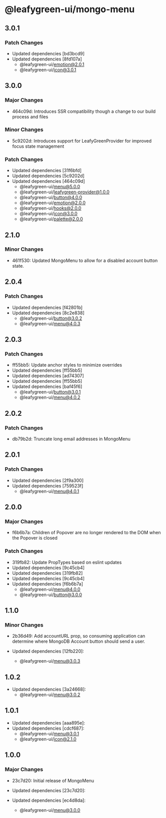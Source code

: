 # @leafygreen-ui/mongo-menu

## 3.0.1

### Patch Changes

- Updated dependencies [bd3bcd9]
- Updated dependencies [8fd107a]
  - @leafygreen-ui/emotion@2.0.1
  - @leafygreen-ui/icon@3.0.1

## 3.0.0

### Major Changes

- 464c09d: Introduces SSR compatibility though a change to our build process and files

### Minor Changes

- 5c9202d: Introduces support for LeafyGreenProvider for improved focus state management

### Patch Changes

- Updated dependencies [31f6bfd]
- Updated dependencies [5c9202d]
- Updated dependencies [464c09d]
  - @leafygreen-ui/menu@5.0.0
  - @leafygreen-ui/leafygreen-provider@1.0.0
  - @leafygreen-ui/button@4.0.0
  - @leafygreen-ui/emotion@2.0.0
  - @leafygreen-ui/hooks@2.0.0
  - @leafygreen-ui/icon@3.0.0
  - @leafygreen-ui/palette@2.0.0

## 2.1.0

### Minor Changes

- 461f530: Updated MongoMenu to allow for a disabled account button state.

## 2.0.4

### Patch Changes

- Updated dependencies [f42801b]
- Updated dependencies [8c2e838]
  - @leafygreen-ui/button@3.0.2
  - @leafygreen-ui/menu@4.0.3

## 2.0.3

### Patch Changes

- ff55bb5: Update anchor styles to minimize overrides
- Updated dependencies [ff55bb5]
- Updated dependencies [ad74307]
- Updated dependencies [ff55bb5]
- Updated dependencies [baf45f6]
  - @leafygreen-ui/button@3.0.1
  - @leafygreen-ui/menu@4.0.2

## 2.0.2

### Patch Changes

- db79b2d: Truncate long email addresses in MongoMenu

## 2.0.1

### Patch Changes

- Updated dependencies [2f9a300]
- Updated dependencies [759523f]
  - @leafygreen-ui/menu@4.0.1

## 2.0.0

### Major Changes

- f6b6b7a: Children of Popover are no longer rendered to the DOM when the Popover is closed

### Patch Changes

- 319fb82: Update PropTypes based on eslint updates
- Updated dependencies [9c45cb4]
- Updated dependencies [319fb82]
- Updated dependencies [9c45cb4]
- Updated dependencies [f6b6b7a]
  - @leafygreen-ui/menu@4.0.0
  - @leafygreen-ui/button@3.0.0

## 1.1.0

### Minor Changes

- 2b36d49: Add accountURL prop, so consuming application can determine where MongoDB Account button should send a user.

- Updated dependencies [12fb220]:
  - @leafygreen-ui/menu@3.0.3

## 1.0.2

- Updated dependencies [3a24668]:
  - @leafygreen-ui/menu@3.0.2

## 1.0.1

- Updated dependencies [aaa895e]:
- Updated dependencies [cdcf687]:
  - @leafygreen-ui/menu@3.0.1
  - @leafygreen-ui/icon@2.1.0

## 1.0.0

### Major Changes

- 23c7d20: Initial release of MongoMenu

- Updated dependencies [23c7d20]:
- Updated dependencies [ec4d8da]:
  - @leafygreen-ui/menu@3.0.0
